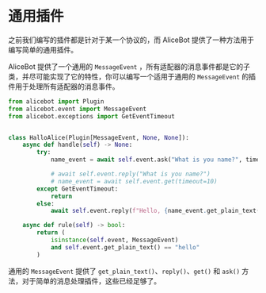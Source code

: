 # 通用插件

之前我们编写的插件都是针对于某一个协议的，而 AliceBot 提供了一种方法用于编写简单的通用插件。

AliceBot 提供了一个通用的 `MessageEvent` ，所有适配器的消息事件都是它的子类，并尽可能实现了它的特性，你可以编写一个适用于通用的 `MessageEvent` 的插件用于处理所有适配器的消息事件。

```python
from alicebot import Plugin
from alicebot.event import MessageEvent
from alicebot.exceptions import GetEventTimeout


class HalloAlice(Plugin[MessageEvent, None, None]):
    async def handle(self) -> None:
        try:
            name_event = await self.event.ask("What is you name?", timeout=10)

            # await self.event.reply("What is you name?")
            # name_event = await self.event.get(timeout=10)
        except GetEventTimeout:
            return
        else:
            await self.event.reply(f"Hello, {name_event.get_plain_text()}!")

    async def rule(self) -> bool:
        return (
            isinstance(self.event, MessageEvent)
            and self.event.get_plain_text() == "hello"
        )

```

通用的 `MessageEvent` 提供了 `get_plain_text()`、`reply()`、`get()` 和 `ask()` 方法，对于简单的消息处理插件，这些已经足够了。
